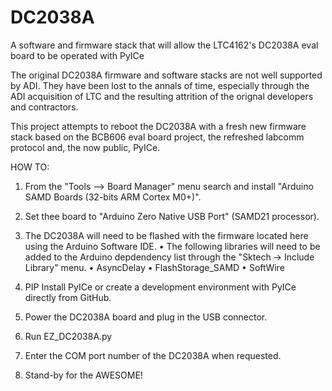 # DC2038A
A software and firmware stack that will allow the LTC4162's DC2038A eval board to be operated with PyICe

The original DC2038A firmware and software stacks are not well supported by ADI.
They have been lost to the annals of time, especially through the ADI acquisition of LTC and the resulting attrition of the orignal developers and contractors.

This project attempts to reboot the DC2038A with a fresh new firmware stack based on the BCB606 eval board project, the refreshed labcomm protocol and, the now public, PyICe.

HOW TO:

1) From the "Tools --> Board Manager" menu search and install "Arduino SAMD Boards (32-bits ARM Cortex M0+)".
2) Set thee board to "Arduino Zero Native USB Port" (SAMD21 processor).
2) The DC2038A will need to be flashed with the firmware located here using the Arduino Software IDE.
    • The following libraries will need to be added to the Arduino depdendency list through the "Sktech -> Include Library" menu.
        • AsyncDelay
        • FlashStorage_SAMD
        • SoftWire
        

3) PIP Install PyICe or create a development environment with PyICe directly from GitHub.
4) Power the DC2038A board and plug in the USB connector.
5) Run EZ_DC2038A.py
6) Enter the COM port number of the DC2038A when requested.
7) Stand-by for the AWESOME!